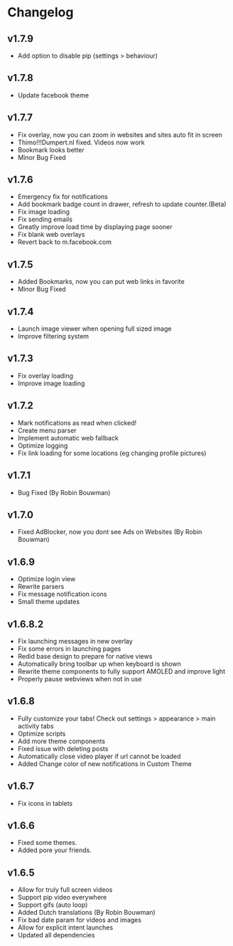 # Changelog

## v1.7.9
* Add option to disable pip (settings > behaviour)

## v1.7.8
* Update facebook theme 

## v1.7.7
* Fix overlay, now you can zoom in websites and sites auto fit in screen
* Thimo!!!Dumpert.nl fixed. Videos now work
* Bookmark looks better
* Minor Bug Fixed

## v1.7.6
* Emergency fix for notifications
* Add bookmark badge count in drawer, refresh to update counter.(Beta)
* Fix image loading
* Fix sending emails
* Greatly improve load time by displaying page sooner
* Fix blank web overlays
* Revert back to m.facebook.com

## v1.7.5
* Added Bookmarks, now you can put web links in favorite
* Minor Bug Fixed

## v1.7.4
* Launch image viewer when opening full sized image
* Improve filtering system

## v1.7.3
* Fix overlay loading
* Improve image loading

## v1.7.2
* Mark notifications as read when clicked!
* Create menu parser
* Implement automatic web fallback
* Optimize logging
* Fix link loading for some locations (eg changing profile pictures)

## v1.7.1
* Bug Fixed (By Robin Bouwman)

## v1.7.0
* Fixed AdBlocker, now you dont see Ads on Websites (By Robin Bouwman)

## v1.6.9
* Optimize login view
* Rewrite parsers
* Fix message notification icons
* Small theme updates

## v1.6.8.2
* Fix launching messages in new overlay
* Fix some errors in launching pages
* Redid base design to prepare for native views
* Automatically bring toolbar up when keyboard is shown
* Rewrite theme components to fully support AMOLED and improve light
* Properly pause webviews when not in use

## v1.6.8
* Fully customize your tabs! Check out settings > appearance > main activity tabs
* Optimize scripts
* Add more theme components
* Fixed issue with deleting posts
* Automatically close video player if url cannot be loaded
* Added Change color of new notifications in Custom Theme

## v1.6.7
* Fix icons in tablets

## v1.6.6
* Fixed some themes.
* Added pore your friends.

## v1.6.5
* Allow for truly full screen videos
* Support pip video everywhere
* Support gifs (auto loop)
* Added Dutch translations (By Robin Bouwman)
* Fix bad date param for videos and images
* Allow for explicit intent launches
* Updated all dependencies
